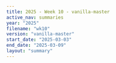 ```yaml
---
title: 2025 - Week 10 - vanilla-master
active_nav: summaries
year: "2025"
filename: "wk10"
version: "vanilla-master"
start_date: "2025-03-03"
end_date: "2025-03-09"
layout: "summary"
---
```

